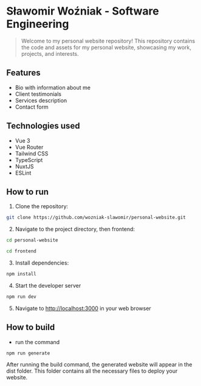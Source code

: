 
# Sławomir Woźniak - Software Engineering

> Welcome to my personal website repository! This repository contains the code and assets for my personal website, showcasing my work, projects, and interests.

## Features

- Bio with information about me
- Client testimonials
- Services description
- Contact form

## Technologies used

- Vue 3
- Vue Router
- Tailwind CSS
- TypeScript
- NuxtJS
- ESLint

## How to run

1. Clone the repository:

```sh
git clone https://github.com/wozniak-slawomir/personal-website.git
```

2. Navigate to the project directory, then frontend:

```sh
cd personal-website
```

```sh
cd frontend
```

3. Install dependencies:

```sh
npm install
```

4. Start the developer server

```sh
npm run dev
```

5. Navigate to [http://localhost:3000](http://localhost:3000) in your web browser

## How to build

- run the command

```sh
npm run generate
```

After running the build command, the generated website will appear in the dist folder. This folder contains all the necessary files to deploy your website.